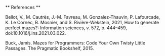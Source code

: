 ** References **

Bellot, V., M. Cautrès, J.-M. Favreau, M. Gonzalez-Thauvin, P. Lafourcade, K. Le Cornec, B. Mosnier, and S. Rivière-Wekstein, 2021, How to generate perfect mazes?: Information sciences, v. 572, p. 444–459, doi:10.1016/j.ins.2021.03.022.

Buck, Jamis. Mazes for Programmers: Code Your Own Twisty Little Passages. The Pragmatic Bookshelf, 2015. 

